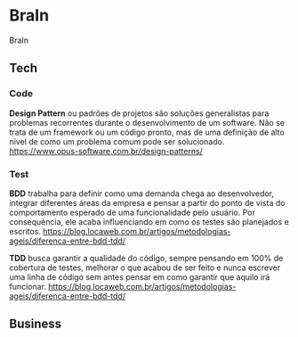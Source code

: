 # BraIn
BraIn

## Tech


### Code
**Design Pattern** ou padrões de projetos são soluções generalistas para problemas recorrentes durante o desenvolvimento de um software. Não se trata de um framework ou um código pronto, mas de uma definição de alto nível de como um problema comum pode ser solucionado.
https://www.opus-software.com.br/design-patterns/


### Test
**BDD** trabalha para definir como uma demanda chega ao desenvolvedor, integrar diferentes áreas da empresa e pensar a partir do ponto de vista do comportamento esperado de uma funcionalidade pelo usuário. Por consequência, ele acaba influenciando em como os testes são planejados e escritos.
https://blog.locaweb.com.br/artigos/metodologias-ageis/diferenca-entre-bdd-tdd/

**TDD** busca garantir a qualidade do código, sempre pensando em 100% de cobertura de testes, melhorar o que acabou de ser feito e nunca escrever uma linha de código sem antes pensar em como garantir que aquilo irá funcionar.
https://blog.locaweb.com.br/artigos/metodologias-ageis/diferenca-entre-bdd-tdd/

## Business
